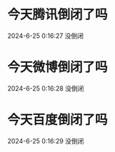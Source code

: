 # 今天腾讯倒闭了吗

2024-6-25 0:16:27 没倒闭

# 今天微博倒闭了吗

2024-6-25 0:16:28 没倒闭

# 今天百度倒闭了吗

2024-6-25 0:16:29 没倒闭


